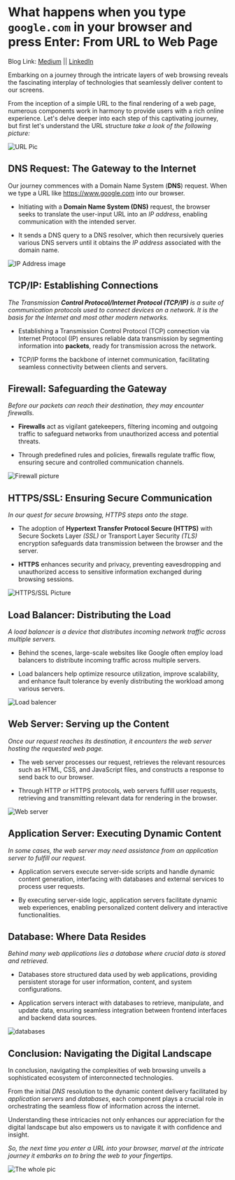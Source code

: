 # What happens when you type `google.com` in your browser and press Enter: From URL to Web Page

Blog Link: [Medium]() || [LinkedIn]()

Embarking on a journey through the intricate layers of web browsing reveals the fascinating interplay of technologies that seamlessly deliver content to our screens.

From the inception of a simple URL to the final rendering of a web page, numerous components work in harmony to provide users with a rich online experience. Let's delve deeper into each step of this captivating journey, but first let's understand the URL structure *take a look of the following picture:* 

![URL Pic](./images/URL.png) 

## DNS Request: The Gateway to the Internet
Our journey commences with a Domain Name System (**DNS**) request. When we type a URL like https://www.google.com into our browser.

- Initiating with a **Domain Name System (DNS)** request, the browser seeks to translate the user-input URL into an *IP address*, enabling communication with the intended server.

- It sends a DNS query to a DNS resolver, which then recursively queries various DNS servers until it obtains the *IP address* associated with the domain name.

![IP Address image](./images/ip.png)

## TCP/IP: Establishing Connections
*The Transmission **Control Protocol/Internet Protocol (TCP/IP)** is a suite of communication protocols used to connect devices on a network. It is the basis for the Internet and most other modern networks.*

- Establishing a Transmission Control Protocol (TCP) connection via Internet Protocol (IP) ensures reliable data transmission by segmenting information into **packets**, ready for transmission across the network.

- TCP/IP forms the backbone of internet communication, facilitating seamless connectivity between clients and servers.

## Firewall: Safeguarding the Gateway

*Before our packets can reach their destination, they may encounter firewalls.*

- **Firewalls** act as vigilant gatekeepers, filtering incoming and outgoing traffic to safeguard networks from unauthorized access and potential threats.

- Through predefined rules and policies, firewalls regulate traffic flow, ensuring secure and controlled communication channels.

![Firewall picture](./images/firewall.png)
<!-- Reference https://us.norton.com/blog/privacy/firewall -->

## HTTPS/SSL: Ensuring Secure Communication

*In our quest for secure browsing, HTTPS steps onto the stage.*

- The adoption of **Hypertext Transfer Protocol Secure (HTTPS)** with Secure Sockets Layer *(SSL)* or Transport Layer Security *(TLS)* encryption safeguards data transmission between the browser and the server.

- **HTTPS** enhances security and privacy, preventing eavesdropping and unauthorized access to sensitive information exchanged during browsing sessions.

![HTTPS/SSL Picture](./images/HTTPS.jpg)

<!-- Reference https://medium.com/@kasunpdh/ssl-handshake-explained-4dabb87cdce -->

## Load Balancer: Distributing the Load

*A load balancer is a device that distributes incoming network traffic across multiple servers.*

- Behind the scenes, large-scale websites like Google often employ load balancers to distribute incoming traffic across multiple servers.

- Load balancers help optimize resource utilization, improve scalability, and enhance fault tolerance by evenly distributing the workload among various servers.

![Load balencer](./images/load-balencer.png)

## Web Server: Serving up the Content

*Once our request reaches its destination, it encounters the web server hosting the requested web page.*

- The web server processes our request, retrieves the relevant resources such as HTML, CSS, and JavaScript files, and constructs a response to send back to our browser.

- Through HTTP or HTTPS protocols, web servers fulfill user requests, retrieving and transmitting relevant data for rendering in the browser.

![Web server](./images/Types-of-Web-Servers.webp)

## Application Server: Executing Dynamic Content

*In some cases, the web server may need assistance from an application server to fulfill our request.*

- Application servers execute server-side scripts and handle dynamic content generation, interfacing with databases and external services to process user requests.

- By executing server-side logic, application servers facilitate dynamic web experiences, enabling personalized content delivery and interactive functionalities.

## Database: Where Data Resides

*Behind many web applications lies a database where crucial data is stored and retrieved.*

- Databases store structured data used by web applications, providing persistent storage for user information, content, and system configurations.

- Application servers interact with databases to retrieve, manipulate, and update data, ensuring seamless integration between frontend interfaces and backend data sources.

![databases](./images/database.png)

## Conclusion: Navigating the Digital Landscape

In conclusion, navigating the complexities of web browsing unveils a sophisticated ecosystem of interconnected technologies.

From the initial *DNS* resolution to the dynamic content delivery facilitated by *application servers* and *databases*, each component plays a crucial role in orchestrating the seamless flow of information across the internet.

Understanding these intricacies not only enhances our appreciation for the digital landscape but also empowers us to navigate it with confidence and insight.

*So, the next time you enter a URL into your browser, marvel at the intricate journey it embarks on to bring the web to your fingertips.*

![The whole pic](./images/alx-task.png)

